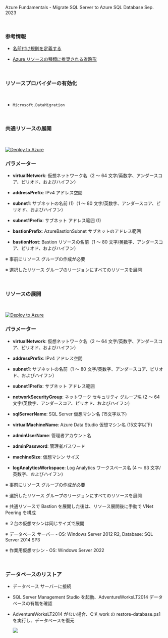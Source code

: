 Azure Fundamentals - Migrate SQL Server to Azure SQL Database
Sep. 2023

<br />

### 参考情報

- [名前付け規則を定義する](https://learn.microsoft.com/ja-jp/azure/cloud-adoption-framework/ready/azure-best-practices/resource-naming)

- [Azure リソースの種類に推奨される省略形](https://learn.microsoft.com/ja-jp/azure/cloud-adoption-framework/ready/azure-best-practices/resource-abbreviations)

<br />

### リソースプロバイダーの有効化

<br />

- `Microsoft.DataMigration`

<br />

### 共通リソースの展開

<br />

[![Deploy to Azure](https://aka.ms/deploytoazurebutton)](https://portal.azure.com/#create/Microsoft.Template/uri/https%3A%2F%2Fraw.githubusercontent.com%2Fhiroyay-ms%2FAzure-Fundamentals-SQL-Server-Migration%2Fmain%2Ftemplates%2Fdeploy-vnet-hub.json)

### パラメーター

- **virtualNetwork**: 仮想ネットワーク名（2 ～ 64 文字/英数字、アンダースコア、ピリオド、およびハイフン）

- **addressPrefix**: IPv4 アドレス空間

- **subnet1**: サブネットの名前 (1)（1 ～ 80 文字/英数字、アンダースコア、ピリオド、およびハイフン）

- **subnet1Prefix**: サブネット アドレス範囲 (1)

- **bastionPrefix**: AzureBastionSubnet サブネットのアドレス範囲

- **bastionHost**: Bastion リソースの名前（1 ～ 80 文字/英数字、アンダースコア、ピリオド、およびハイフン）

※ 事前にリソース グループの作成が必要

※ 選択したリソース グループのリージョンにすべてのリソースを展開

<br />

### リソースの展開

<br />

[![Deploy to Azure](https://aka.ms/deploytoazurebutton)](https://portal.azure.com/#create/Microsoft.Template/uri/https%3A%2F%2Fraw.githubusercontent.com%2Fhiroyay-ms%2FAzure-Fundamentals-SQL-Server-Migration%2Fmain%2Ftemplates%2Fdeploy-resources.json)

### パラメーター

- **virtualNetwork**: 仮想ネットワーク名（2 ～ 64 文字/英数字、アンダースコア、ピリオド、およびハイフン）

- **addressPrefix**: IPv4 アドレス空間

- **subnet1**: サブネットの名前（1 ～ 80 文字/英数字、アンダースコア、ピリオド、およびハイフン）

- **subnet1Prefix**: サブネット アドレス範囲

- **networkSecurityGroup**: ネットワーク セキュリティ グループ名 (2 ～ 64 文字/英数字、アンダースコア、ピリオド、およびハイフン)

- **sqlServerName**: SQL Server 仮想マシン名 (15文字以下)

- **virtualMachineName**: Azure Data Studio 仮想マシン名 (15文字以下)

- **adminUserName**: 管理者アカウント名

- **adminPassword**: 管理者パスワード

- **machineSize**: 仮想マシン サイズ

- **logAnalyticsWorkspace**: Log Analytics ワークスペース名 (4 ～ 63 文字/ 英数字、およびハイフン)

※ 事前にリソース グループの作成が必要

※ 選択したリソース グループのリージョンにすべてのリソースを展開

※ 共通リソースで Bastion を展開した後は、リソース展開後に手動で VNet Peering を構成

※ ２台の仮想マシンは同じサイズで展開

※ データベース サーバー ‐ OS: Windows Server 2012 R2, Database: SQL Server 2014 SP3

※ 作業用仮想マシン - OS: Windows Server 2022

<br />

### データベースのリストア

- データベース サーバーに接続

- SQL Server Management Studio を起動、AdventureWorksLT2014 データベースの有無を確認

- AdventureWorksLT2014 がない場合、C:¥_work の restore-database.ps1 を実行し、データベースを復元

  <img src="images/restore-database.png" />
